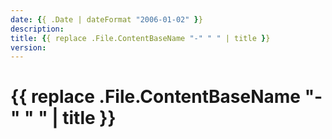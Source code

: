 ```yaml
---
date: {{ .Date | dateFormat "2006-01-02" }}
description:
title: {{ replace .File.ContentBaseName "-" " " | title }}
version:
---
```


# {{ replace .File.ContentBaseName "-" " " | title }}
